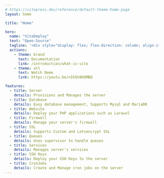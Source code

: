 ```yaml
---
# https://vitepress.dev/reference/default-theme-home-page
layout: home

title: "Home"

hero:
  name: "VitoDeploy"
  text: "Open-Source"
  tagline: '<div style="display: flex; flex-direction: column; align-items:center; justify-content: center;"><p style="margin-bottom:20px; text-align:center;">Free and Self-Hosted Server Management Tool</p><a href="https://www.producthunt.com/posts/vitodeploy?utm_source=badge-featured&utm_medium=badge&utm_souce=badge-vitodeploy" target="_blank"><img src="https://api.producthunt.com/widgets/embed-image/v1/featured.svg?post_id=408773&theme=neutral" alt="VitoDeploy - Open&#0032;source&#0044;&#0032;free&#0032;and&#0032;self&#0045;hosted&#0032;server&#0032;management&#0032;tool | Product Hunt" style="width: 250px; height: 54px;" width="250" height="54" /></a></div>'
  actions:
    - theme: brand
      text: Documentation
      link: /introduction/what-is-vito
    - theme: alt
      text: Watch Demo
      link: https://youtu.be/nIk5h8K0MBQ

features:
  - title: Server
    details: Provisions and Manages the server
  - title: Database
    details: Easy database management, Supports Mysql and MariaDB
  - title: Website
    details: Deploy your PHP applications such as Laravel
  - title: Firewall
    details: Manage your server's firewall
  - title: SSL
    details: Supports Custom and Letsencrypt SSL
  - title: Queues
    details: Uses supervisor to handle queues
  - title: Services
    details: Manages server's services
  - title: SSH Keys
    details: Deploy your SSH Keys to the server
  - title: CronJobs
    details: Create and Manage cron jobs on the server
---
```



